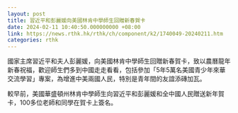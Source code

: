 ```yaml
---
layout: post
title: 習近平和彭麗媛向美國林肯中學師生回贈新春賀卡
date: 2024-02-11 10:40:50.000000000 +08:00
link: https://news.rthk.hk/rthk/ch/component/k2/1740049-20240211.htm
categories: rthk
---
```


國家主席習近平和夫人彭麗媛，向美國林肯中學師生回贈新春賀卡，致以農曆龍年新春祝福，歡迎師生們多到中國走走看看，包括參加「5年5萬名美國青少年來華交流學習」專案，為增進中美兩國人民，特別是青年間的友誼添磚加瓦。

較早前，美國華盛頓州林肯中學師生向習近平和彭麗媛和全中國人民贈送新年賀卡，100多位老師和同學在賀卡上簽名。
